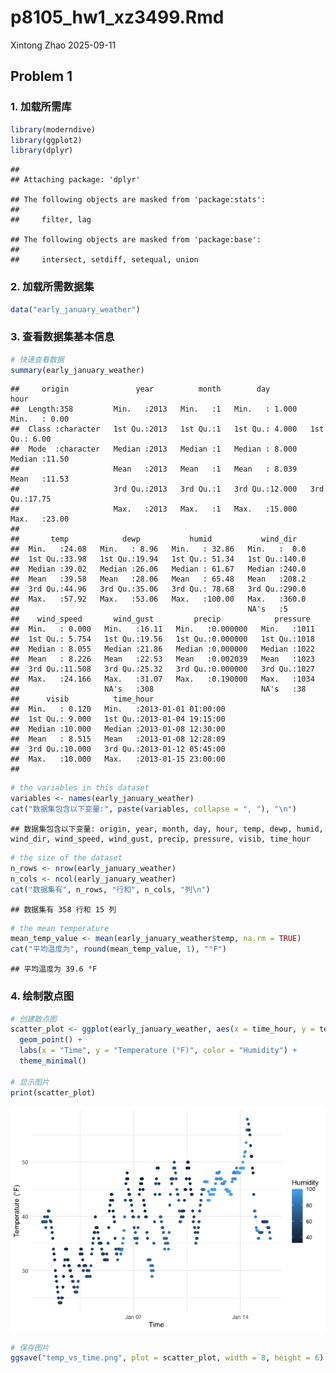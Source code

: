p8105_hw1_xz3499.Rmd
================
Xintong Zhao
2025-09-11

## Problem 1

### 1. 加载所需库

``` r
library(moderndive)
library(ggplot2)
library(dplyr)
```

    ## 
    ## Attaching package: 'dplyr'

    ## The following objects are masked from 'package:stats':
    ## 
    ##     filter, lag

    ## The following objects are masked from 'package:base':
    ## 
    ##     intersect, setdiff, setequal, union

### 2. 加载所需数据集

``` r
data("early_january_weather")
```

### 3. 查看数据集基本信息

``` r
# 快速查看数据
summary(early_january_weather)
```

    ##     origin               year          month        day              hour      
    ##  Length:358         Min.   :2013   Min.   :1   Min.   : 1.000   Min.   : 0.00  
    ##  Class :character   1st Qu.:2013   1st Qu.:1   1st Qu.: 4.000   1st Qu.: 6.00  
    ##  Mode  :character   Median :2013   Median :1   Median : 8.000   Median :11.50  
    ##                     Mean   :2013   Mean   :1   Mean   : 8.039   Mean   :11.53  
    ##                     3rd Qu.:2013   3rd Qu.:1   3rd Qu.:12.000   3rd Qu.:17.75  
    ##                     Max.   :2013   Max.   :1   Max.   :15.000   Max.   :23.00  
    ##                                                                                
    ##       temp            dewp           humid           wind_dir    
    ##  Min.   :24.08   Min.   : 8.96   Min.   : 32.86   Min.   :  0.0  
    ##  1st Qu.:33.98   1st Qu.:19.94   1st Qu.: 51.34   1st Qu.:140.0  
    ##  Median :39.02   Median :26.06   Median : 61.67   Median :240.0  
    ##  Mean   :39.58   Mean   :28.06   Mean   : 65.48   Mean   :208.2  
    ##  3rd Qu.:44.96   3rd Qu.:35.06   3rd Qu.: 78.68   3rd Qu.:290.0  
    ##  Max.   :57.92   Max.   :53.06   Max.   :100.00   Max.   :360.0  
    ##                                                   NA's   :5      
    ##    wind_speed       wind_gust         precip            pressure   
    ##  Min.   : 0.000   Min.   :16.11   Min.   :0.000000   Min.   :1011  
    ##  1st Qu.: 5.754   1st Qu.:19.56   1st Qu.:0.000000   1st Qu.:1018  
    ##  Median : 8.055   Median :21.86   Median :0.000000   Median :1022  
    ##  Mean   : 8.226   Mean   :22.53   Mean   :0.002039   Mean   :1023  
    ##  3rd Qu.:11.508   3rd Qu.:25.32   3rd Qu.:0.000000   3rd Qu.:1027  
    ##  Max.   :24.166   Max.   :31.07   Max.   :0.190000   Max.   :1034  
    ##                   NA's   :308                        NA's   :38    
    ##      visib          time_hour                  
    ##  Min.   : 0.120   Min.   :2013-01-01 01:00:00  
    ##  1st Qu.: 9.000   1st Qu.:2013-01-04 19:15:00  
    ##  Median :10.000   Median :2013-01-08 12:30:00  
    ##  Mean   : 8.515   Mean   :2013-01-08 12:28:09  
    ##  3rd Qu.:10.000   3rd Qu.:2013-01-12 05:45:00  
    ##  Max.   :10.000   Max.   :2013-01-15 23:00:00  
    ## 

``` r
# the variables in this dataset 
variables <- names(early_january_weather)
cat("数据集包含以下变量:", paste(variables, collapse = ", "), "\n")
```

    ## 数据集包含以下变量: origin, year, month, day, hour, temp, dewp, humid, wind_dir, wind_speed, wind_gust, precip, pressure, visib, time_hour

``` r
# the size of the dataset
n_rows <- nrow(early_january_weather)
n_cols <- ncol(early_january_weather)
cat("数据集有", n_rows, "行和", n_cols, "列\n")
```

    ## 数据集有 358 行和 15 列

``` r
# the mean temperature
mean_temp_value <- mean(early_january_weather$temp, na.rm = TRUE)
cat("平均温度为", round(mean_temp_value, 1), "°F")
```

    ## 平均温度为 39.6 °F

### 4. 绘制散点图

``` r
# 创建散点图
scatter_plot <- ggplot(early_january_weather, aes(x = time_hour, y = temp, color = humid)) +
  geom_point() +
  labs(x = "Time", y = "Temperature (°F)", color = "Humidity") +
  theme_minimal()

# 显示图片
print(scatter_plot)
```

![](p8105_hw1_xz3499_files/figure-gfm/unnamed-chunk-4-1.png)<!-- -->

``` r
# 保存图片
ggsave("temp_vs_time.png", plot = scatter_plot, width = 8, height = 6)
```
